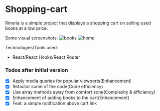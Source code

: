 # Shopping-cart
Rineria is a simple project that displays a shopping cart on selling used books at a low price. 

Some visual screenshots: 
![books](https://user-images.githubusercontent.com/73290979/111017662-d061f580-8382-11eb-97da-401dca15520c.png)
![home](https://user-images.githubusercontent.com/73290979/110396249-95e91780-8067-11eb-813b-e04426b3b0d6.png)

Technologies/Tools used:
* React/React Hooks/React Router

### Todos after initial version
- [X] Apply media queries for popular viewports(Enhancement)
- [X] Refactor some of the code(Code efficiency)
- [X] Use array methods away from comfort zone(Complexity & efficiency)
- [X] Enhancement of adding books to the cart(Enhancement)
- [X] Feat: a simple notification above cart link
